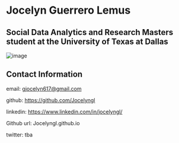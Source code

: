 # Jocelyn Guerrero Lemus 
## Social Data Analytics and Research Masters student at the University of Texas at Dallas
![image](https://jocelyngl.github.io/JocelynGuerreroLemus/Screen%20Shot%202021-10-12%20at%206.45.28%20PM.png)

## Contact Information

email: gjocelyn617@gmail.com

github: https://github.com/Jocelyngl

linkedin: https://www.linkedin.com/in/jocelyngl/ 

Github url: Jocelyngl.github.io

twitter: tba





